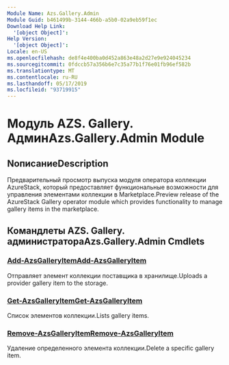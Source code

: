 ```yaml
---
Module Name: Azs.Gallery.Admin
Module Guid: b461499b-3144-466b-a5b0-02a9eb59f1ec
Download Help Link:
  '[object Object]': 
Help Version:
  '[object Object]': 
Locale: en-US
ms.openlocfilehash: de8f4e400ba0d452a863e48a2d27e9e924045234
ms.sourcegitcommit: 0fdccb57a356b6e7c35a77b1f76e01fb96ef582b
ms.translationtype: MT
ms.contentlocale: ru-RU
ms.lasthandoff: 05/17/2019
ms.locfileid: "93719915"
---
```

# <span data-ttu-id="f9b7f-101">Модуль AZS. Gallery. Админ</span><span class="sxs-lookup"><span data-stu-id="f9b7f-101">Azs.Gallery.Admin Module</span></span>
## <span data-ttu-id="f9b7f-102">Nописание</span><span class="sxs-lookup"><span data-stu-id="f9b7f-102">Description</span></span>
<span data-ttu-id="f9b7f-103">Предварительный просмотр выпуска модуля оператора коллекции AzureStack, который предоставляет функциональные возможности для управления элементами коллекции в Marketplace.</span><span class="sxs-lookup"><span data-stu-id="f9b7f-103">Preview release of the AzureStack Gallery operator module which provides functionality to manage gallery items in the marketplace.</span></span>

## <span data-ttu-id="f9b7f-104">Командлеты AZS. Gallery. администратора</span><span class="sxs-lookup"><span data-stu-id="f9b7f-104">Azs.Gallery.Admin Cmdlets</span></span>
### [<span data-ttu-id="f9b7f-105">Add-AzsGalleryItem</span><span class="sxs-lookup"><span data-stu-id="f9b7f-105">Add-AzsGalleryItem</span></span>](Add-AzsGalleryItem.md)
<span data-ttu-id="f9b7f-106">Отправляет элемент коллекции поставщика в хранилище.</span><span class="sxs-lookup"><span data-stu-id="f9b7f-106">Uploads a provider gallery item to the storage.</span></span>

### [<span data-ttu-id="f9b7f-107">Get-AzsGalleryItem</span><span class="sxs-lookup"><span data-stu-id="f9b7f-107">Get-AzsGalleryItem</span></span>](Get-AzsGalleryItem.md)
<span data-ttu-id="f9b7f-108">Список элементов коллекции.</span><span class="sxs-lookup"><span data-stu-id="f9b7f-108">Lists gallery items.</span></span>

### [<span data-ttu-id="f9b7f-109">Remove-AzsGalleryItem</span><span class="sxs-lookup"><span data-stu-id="f9b7f-109">Remove-AzsGalleryItem</span></span>](Remove-AzsGalleryItem.md)
<span data-ttu-id="f9b7f-110">Удаление определенного элемента коллекции.</span><span class="sxs-lookup"><span data-stu-id="f9b7f-110">Delete a specific gallery item.</span></span>

